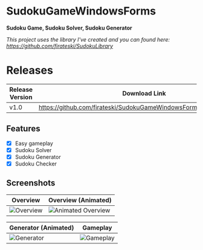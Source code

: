 # SudokuGameWindowsForms
**Sudoku Game, Sudoku Solver, Sudoku Generator**

*This project uses the library I've created and you can found here: https://github.com/firateski/SudokuLibrary*

# Releases

Release Version | Download Link
------------ | -------------
v1.0 | https://github.com/firateski/SudokuGameWindowsForms/releases/tag/1.0

## Features

- [x] Easy gameplay
- [x] Sudoku Solver
- [x] Sudoku Generator
- [x] Sudoku Checker

## Screenshots
Overview | Overview (Animated)
------------ | -------------
![Overview](http://firateski.com/images/sudoku/Sudoku_Screenshot_1.png) | ![Animated Overview](http://firateski.com/images/sudoku/Sudoku_intro_animated.gif)

Generator (Animated) | Gameplay
------------ | ------------
![Generator](http://firateski.com/images/sudoku/Sudoku_Generator_animated.gif) | ![Gameplay](http://firateski.com/images/sudoku/Sudoku_Screenshot_2.png)
